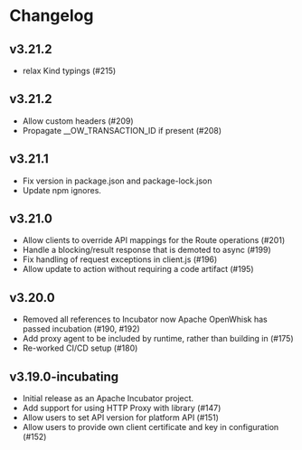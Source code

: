 <!--
#
# Licensed to the Apache Software Foundation (ASF) under one or more
# contributor license agreements.  See the NOTICE file distributed with
# this work for additional information regarding copyright ownership.
# The ASF licenses this file to You under the Apache License, Version 2.0
# (the "License"); you may not use this file except in compliance with
# the License.  You may obtain a copy of the License at
#
#     http://www.apache.org/licenses/LICENSE-2.0
#
# Unless required by applicable law or agreed to in writing, software
# distributed under the License is distributed on an "AS IS" BASIS,
# WITHOUT WARRANTIES OR CONDITIONS OF ANY KIND, either express or implied.
# See the License for the specific language governing permissions and
# limitations under the License.
#
-->

# Changelog

## v3.21.2

* relax Kind typings (#215)

## v3.21.2

* Allow custom headers (#209)
* Propagate __OW_TRANSACTION_ID if present (#208)

## v3.21.1

* Fix version in package.json and package-lock.json
* Update npm ignores.

## v3.21.0

* Allow clients to override API mappings for the Route operations (#201)
* Handle a blocking/result response that is demoted to async (#199)
* Fix handling of request exceptions in client.js (#196)
* Allow update to action without requiring a code artifact (#195)

## v3.20.0

* Removed all references to Incubator now Apache OpenWhisk has passed incubation (#190, #192)
* Add proxy agent to be included by runtime, rather than building in (#175)
* Re-worked CI/CD setup (#180)

## v3.19.0-incubating

* Initial release as an Apache Incubator project.
* Add support for using HTTP Proxy with library (#147)
* Allow users to set API version for platform API (#151)
* Allow users to provide own client certificate and key in configuration (#152)
